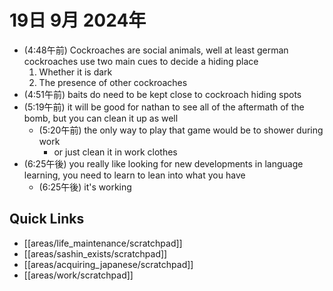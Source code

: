 # 19日 9月 2024年
- (4:48午前) Cockroaches are social animals, well at least german cockroaches use two main cues to decide a hiding place
  1. Whether it is dark
  2. The presence of other cockroaches
- (4:51午前) baits do need to be kept close to cockroach hiding spots
- (5:19午前) it will be good for nathan to see all of the aftermath of the bomb, but you can clean it up as well
  - (5:20午前) the only way to play that game would be to shower during work
    - or just clean it in work clothes
- (6:25午後) you really like looking for new developments in language learning, you need to learn to lean into what you have
  - (6:25午後) it's working





 



## Quick Links
- [[areas/life_maintenance/scratchpad]]
- [[areas/sashin_exists/scratchpad]]
- [[areas/acquiring_japanese/scratchpad]]
- [[areas/work/scratchpad]]
